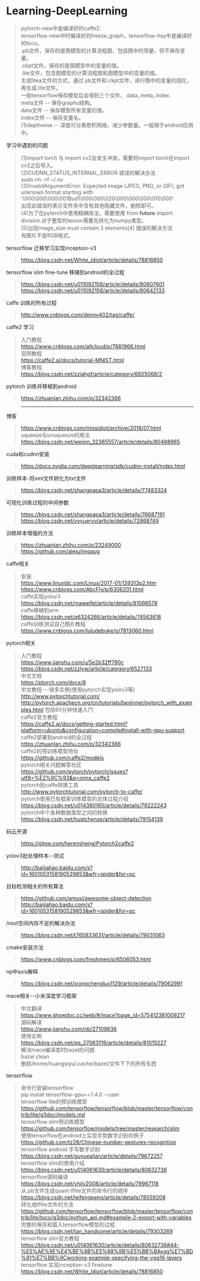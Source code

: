 Learning-DeepLearning
=====================
>pytorch-new中是编译好的caffe2.<br>
>tensorflow-new中时编译好的freeze_graph，tensorflow-hsy中是编译好的toco。<br>
>.pb文件，保存的是图模型的计算流程图，包括图中的常量，但不保存变量。<br>
>.ckpt文件，保存的是图模型中的变量的值。<br>
>.lite文件，包含图模型的计算流程图和图模型中的变量的值。<br>
>生成litea文件的方式，通过.pb文件和.ckpt文件，进行图中的变量的固化，再生成.lite文件。<br>
>一般tensorflow保存模型后会得到三个文件，.data,.meta,.index.<br>
>meta文件 -- 保存graphu结构。<br>
>data文件 -- 保存模型所有变量的值。<br>
>index文件 -- 保存变量名。<br>
>(1)depthwise -- 深度可分离卷积网络，减少参数量。一般用于android应用中。<br>

学习中遇到的问题<br>
>(1)import torch 与 import cv2会发生冲突，需要将import torch在import cv2之后导入。<br>
>(2)CUDNN_STATUS_INTERNAL_ERROR 错误的解决办法<br>
>sudo rm -rf ~/.nv<br>
>(3)InvalidArgumentError: Expected image (JPEG, PNG, or GIF), got unknown format starting with '\000\000\000\001Bud1\000\000\020\000\000\000\010\000'<br>
>出现此错误时表示文件夹中含有其他隐藏文件，删除即可。<br>
>(4)为了在pytorch中使用精确除法，需要使用 from __future__ import division.对于整型的tensor需要先转化为numpy类型。<br>
>(5)出现image_size must contain 3 elements[4] 错误的解决方法<br>
>有图片不是RGB格式。<br>

tensorflow 迁移学习实现inception-v3<br>
>https://blog.csdn.net/White_Idiot/article/details/78816850<br>

tensorflow slim fine-tune 移植到android的全过程<br>
>https://blog.csdn.net/u011092156/article/details/80607601<br>
>https://blog.csdn.net/u011092156/article/details/80642133<br>

caffe 训练的所有过程<br>
>http://www.cnblogs.com/denny402/tag/caffe/<br>

caffe2 学习<br>
>入门教程<br>
>https://www.cnblogs.com/allcloud/p/7681966.html<br>
>官网教程<br>
>https://caffe2.ai/docs/tutorial-MNIST.html<br>
>博客教程<br>
>https://blog.csdn.net/zziahgf/article/category/6925068/2<br>

pytorch 训练并移植到android<br>
>https://zhuanlan.zhihu.com/p/32342366<br>

>------------------------------------------------------------------------------------------

博客<br>
>https://www.cnblogs.com/missidiot/archive/2018/07.html<br>
>squeeze与unsqueeze的用法<br>
https://blog.csdn.net/weixin_32365557/article/details/80488965

cuda和cudnn安装<br>
>https://docs.nvidia.com/deeplearning/sdk/cudnn-install/index.html

训练样本-将xml文件转化为txt文件<br>
>https://blog.csdn.net/shangpapa3/article/details/77483324

可视化训练过程的中间参数<br>
>https://blog.csdn.net/shangpapa3/article/details/76687191<br>
>https://blog.csdn.net/vvyuervv/article/details/72868749

训练样本增强的方法<br>
>https://zhuanlan.zhihu.com/p/23249000<br>
>https://github.com/aleju/imgaug

caffe相关<br>
>安装<br>
>https://www.linuxidc.com/Linux/2017-01/139313p2.htm<br>
>https://www.cnblogs.com/AbcFly/p/6306201.html<br>
caffe实现yolov3<br>
>https://blog.csdn.net/maweifei/article/details/81066578<br>
caffe移植到arm<br>
>https://blog.csdn.net/q6324266/article/details/74563618<br>
>caffe训练测试自己图片教程<br>
>https://www.cnblogs.com/luludeboke/p/7813060.html

pytorch相关<br>
>入门教程<br>
>https://www.jianshu.com/u/5e2b32ff790c<br>
>https://blog.csdn.net/zzlyw/article/category/6527133<br>
>中文文档<br>
>https://ptorch.com/docs/8<br>
>中文教程---很多实例(使用pytorch实现yolov3等)<br>
>http://www.pytorchtutorial.com/<br>
>http://pytorch.apachecn.org/cn/tutorials/beginner/pytorch_with_examples.html 包括60分钟快速入门<br>
>caffe2官方教程<br>
>https://caffe2.ai/docs/getting-started.html?platform=ubuntu&configuration=compile#install-with-gpu-support<br>
>caffe2部署到android的全过程<br>
>https://zhuanlan.zhihu.com/p/32342366<br>
>caffe2的预训练模型地址<br>
https://github.com/caffe2/models<br>
>pytorch相关问题解答社区<br>
>https://github.com/pytorch/pytorch/issues?utf8=%E2%9C%93&q=onnx_caffe2<br>
>pytorch到caffe转换工具<br>
>http://www.pytorchtutorial.com/pytorch-to-caffe/<br>
>pytorch使用已有框架训练模型的总体过程介绍<br>
>https://blog.csdn.net/u014380165/article/details/79222243<br>
>pytorch中个各种数据类型之间的转换<br>
>https://blog.csdn.net/hustchenze/article/details/79154139<br>

码云开源<br>
>https://gitee.com/herensheng/Pytorch2caffe2

yolov3批处理样本--测试<br>
>http://baijiahao.baidu.com/s?id=1601053158190529853&wfr=spider&for=pc

目标检测相关的所有算法<br>
>https://github.com/amusi/awesome-object-detection<br>
>http://baijiahao.baidu.com/s?id=1601053158190529853&wfr=spider&for=pc

/root空间内存不足的解决办法<br>
>https://blog.csdn.net/t765833631/article/details/79031063

cmake安装方法<br>
>https://www.cnblogs.com/freshmen/p/6506053.html

np中axis解释<br>
>https://blog.csdn.net/xiongchengluo1129/article/details/79062991

mace相关--小米深度学习框架<br>
>中文翻译<br>
>https://www.showdoc.cc/web/#/mace?page_id=575412381009217<br>
源码解读<br>
>https://www.jianshu.com/nb/27109636<br>
使用实例<br>
>https://blog.csdn.net/qq_27063119/article/details/81015227<br>
解决mace编译库时bazel的问题<br>
>bazel clean<br>
>删除/home/huangsiyu/.cache/bazel/文件下下的所有东西

tensorflow<br>
>命令行安装tensorflow<br>
>pip install tensorflow-gpu==1.4.0 --user<br>
>tensorflow lite的预训练模型<br>
>https://github.com/tensorflow/tensorflow/blob/master/tensorflow/contrib/lite/g3doc/models.md<br>
>tensorflow slim预训练模型<br>
>https://github.com/tensorflow/models/tree/master/research/slim<br>
>使用tensorflow在android上实现手势数字识别的例子<br>
>https://github.com/tz28/Chinese-number-gestures-recognition<br>
>tensorflow android 手写数字识别<br>
>https://blog.csdn.net/guyuealian/article/details/79672257<br>
>tensorflow slim的使用介绍<br>
>https://blog.csdn.net/u014061630/article/details/80632736<br>
>tensorflow源码编译<br>
>https://blog.csdn.net/yhily2008/article/details/79967118<br>
>从.pb文件生成quant tflite文件的命令行的顺序<br>
>https://blog.csdn.net/leifengpeng/article/details/78559208<br>
>转化成tflite文件的方法<br>
>https://github.com/tensorflow/tensorflow/blob/master/tensorflow/contrib/lite/toco/g3doc/python_api.md#example-2-export-with-variables<br>
>完整的保存和载入tensorflow模型的过程<br>
>https://blog.csdn.net/tan_handsome/article/details/79303269<br>
>tensorflow slim官方教程<br>
>https://blog.csdn.net/u014061630/article/details/80632736#44-%E5%AE%9E%E4%BE%8B%E5%88%9B%E5%BB%BAvgg%E7%BD%91%E7%BB%9Cworking-example-specifying-the-vgg16-layers<br>
>tensorflow 实现inception-v3 finetune<br>
>https://blog.csdn.net/White_Idiot/article/details/78816850
